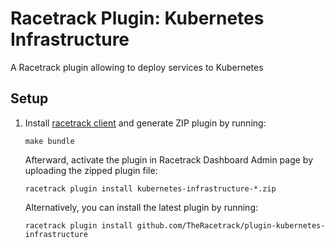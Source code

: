 # Racetrack Plugin: Kubernetes Infrastructure

A Racetrack plugin allowing to deploy services to Kubernetes

## Setup

1.  Install [racetrack client](https://pypi.org/project/racetrack-client/) and generate ZIP plugin by running:
    ```shell
    make bundle
    ```
    
    Afterward, activate the plugin in Racetrack Dashboard Admin page by uploading the zipped plugin file:
    ```shell
    racetrack plugin install kubernetes-infrastructure-*.zip
    ```
    
    Alternatively, you can install the latest plugin by running:
    ```shell
    racetrack plugin install github.com/TheRacetrack/plugin-kubernetes-infrastructure
    ```
